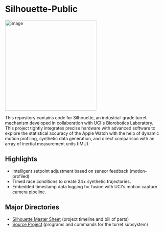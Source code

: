 # **Silhouette-Public**

<img width="298" height="296" alt="image" src="https://github.com/user-attachments/assets/dc609eac-65b1-405c-a857-6ac1b09a5e7c" />

This repository contains code for Silhouette, an industrial-grade turret mechanism developed in collaboration with UCI's Biorobotics Laboratory. This project tightly integrates precise hardware with advanced software to explore the statistical accuracy of the Apple Watch with the help of dynamic motion profiling, synthetic data generation, and direct comparison with an array of inertial measurement units (IMU).

## **Highlights**
- Intelligent setpoint adjustment based on sensor feedback (motion-profiled)
- Timed race conditions to create 24+ synthetic trajectories.
- Embedded timestamp data logging for fusion with UCI's motion capture camera pipeline. 

## **Major Directories**
- [Silhouette Master Sheet](https://docs.google.com/spreadsheets/d/1T7hXV3S2Ig0aU6FeqlcYBCahwmTHpC9RDhpLtIZTock/edit?usp=sharing) (project timeline and bill of parts)
- [Source Project](https://github.com/JacobQuion/Silhouette/tree/main/src/main/java/frc/robot) (programs and commands for the turret subsystem)
